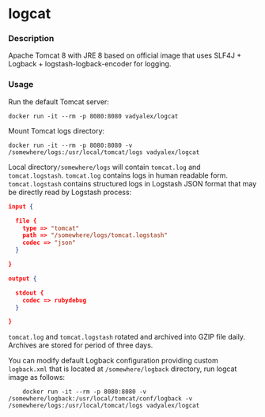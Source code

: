 # logcat

### Description

Apache Tomcat 8 with JRE 8 based on official image that uses SLF4J + Logback + logstash-logback-encoder for logging.

### Usage

Run the default Tomcat server:

	docker run -it --rm -p 8080:8080 vadyalex/logcat

Mount Tomcat logs directory:

    docker run -it --rm -p 8080:8080 -v /somewhere/logs:/usr/local/tomcat/logs vadyalex/logcat


Local directory`/somewhere/logs` will contain `tomcat.log` and `tomcat.logstash`.
`tomcat.log` contains logs in human readable form. `tomcat.logstash` contains structured logs in Logstash JSON format that may be directly read by Logstash process:

```json
input {

  file {
    type => "tomcat"
    path => "/somewhere/logs/tomcat.logstash"
    codec => "json"
  }

}

output {

  stdout {
    codec => rubydebug
  }

}
```

`tomcat.log` and `tomcat.logstash` rotated and archived into GZIP file daily. Archives are stored for period of three days.

You can modify default Logback configuration providing custom `logback.xml` that is located at `/somewhere/logback` directory, run logcat image as follows:

        docker run -it --rm -p 8080:8080 -v /somewhere/logback:/usr/local/tomcat/conf/logback -v /somewhere/logs:/usr/local/tomcat/logs vadyalex/logcat


